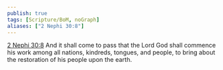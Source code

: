 ```yaml
---
publish: true
tags: [Scripture/BoM, noGraph]
aliases: ["2 Nephi 30:8"]
---
```

[2 Nephi 30:8](https://churchofjesuschrist.org/study/scriptures/bofm/2-ne/30?lang=eng&id=p8#p8) And it shall come to pass that the Lord God shall commence his work among all nations, kindreds, tongues, and people, to bring about the restoration of his people upon the earth.
